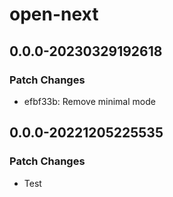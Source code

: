 # open-next

## 0.0.0-20230329192618

### Patch Changes

- efbf33b: Remove minimal mode

## 0.0.0-20221205225535

### Patch Changes

- Test
